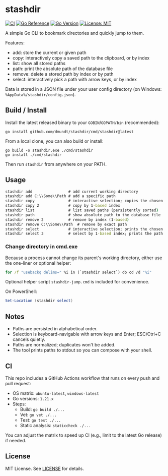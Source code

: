 # stashdir

[![CI](https://github.com/dmundt/stashdir/actions/workflows/ci.yml/badge.svg?branch=main)](https://github.com/dmundt/stashdir/actions/workflows/ci.yml)
[![Go Reference](https://pkg.go.dev/badge/github.com/dmundt/stashdir.svg)](https://pkg.go.dev/github.com/dmundt/stashdir)
[![Go Version](https://img.shields.io/github/go-mod/go-version/dmundt/stashdir)](https://github.com/dmundt/stashdir/blob/main/go.mod)
[![License: MIT](https://img.shields.io/github/license/dmundt/stashdir)](LICENSE)

A simple Go CLI to bookmark directories and quickly jump to them.

Features:
- add: store the current or given path
- copy: interactively copy a saved path to the clipboard, or by index
- list: show all stored paths
- path: print the absolute path of the database file
- remove: delete a stored path by index or by path
- select: interactively pick a path with arrow keys, or by index

Data is stored in a JSON file under your user config directory (on Windows: `%AppData%/stashdir/config.json`).

## Build / Install

Install the latest released binary to your `GOBIN`/`GOPATH/bin` (recommended):

```
go install github.com/dmundt/stashdir/cmd/stashdir@latest
```

From a local clone, you can also build or install:

```
go build -o stashdir.exe ./cmd/stashdir
go install ./cmd/stashdir
```

Then run `stashdir` from anywhere on your PATH.

## Usage

```cmd
stashdir add                # add current working directory
stashdir add C:\\Some\\Path # add a specific path
stashdir copy               # interactive selection; copies the chosen path to clipboard
stashdir copy 2             # copy by 1-based index
stashdir list               # list saved paths (persistently sorted)
stashdir path               # show absolute path to the database file
stashdir remove 2           # remove by index (1-based)
stashdir remove C:\\Some\\Path  # remove by exact path
stashdir select             # interactive selection; prints the chosen path
stashdir select 3           # select by 1-based index; prints the path
```

### Change directory in cmd.exe

Because a process cannot change its parent's working directory, either use the one-liner or optional helper:

```cmd
for /f "usebackq delims=" %i in (`stashdir select`) do cd /d "%i"
```

Optional helper script `stashdir-jump.cmd` is included for convenience.

On PowerShell:

```powershell
Set-Location (stashdir select)
```

## Notes

- Paths are persisted in alphabetical order.
- Selection is keyboard-navigable with arrow keys and Enter; ESC/Ctrl+C cancels quietly.
- Paths are normalized; duplicates won't be added.
- The tool prints paths to stdout so you can compose with your shell.

## CI

This repo includes a GitHub Actions workflow that runs on every push and pull request:

- OS matrix: `ubuntu-latest`, `windows-latest`
- Go versions: `1.21.x`
- Steps:
	- Build: `go build ./...`
	- Vet: `go vet ./...`
	- Test: `go test ./...`
	- Static analysis: `staticcheck ./...`

You can adjust the matrix to speed up CI (e.g., limit to the latest Go release) if needed.

## License

MIT License. See [LICENSE](LICENSE) for details.